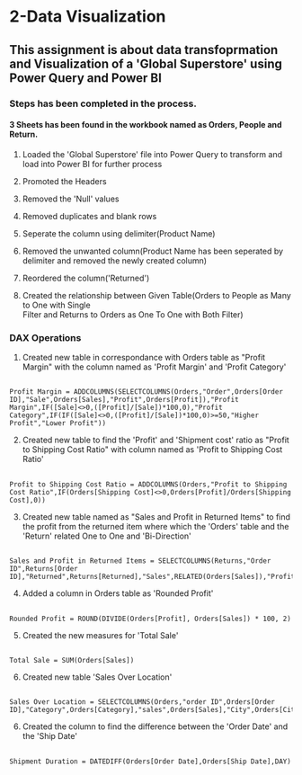 # 2-Data Visualization

## This assignment is about data transfoprmation and Visualization of a 'Global Superstore' using Power Query and Power BI

### Steps has been completed in the process.

#### 3 Sheets has been found in the workbook named as Orders, People and Return.

1. Loaded the 'Global Superstore' file into Power Query to transform and load into Power  BI for further process

2. Promoted the Headers

3. Removed the 'Null' values

4. Removed duplicates and blank rows

5. Seperate the column using delimiter(Product Name)

6. Removed the unwanted column(Product Name has been seperated by delimiter and removed the newly created column)

7. Reordered the column('Returned')

8. Created the relationship between Given Table(Orders to People as Many to One with Single  
Filter and Returns to Orders as One To One with Both Filter)

### DAX Operations

1. Created new table in correspondance with Orders table as "Profit Margin" with the column named as 'Profit Margin' and 'Profit Category'
##
    Profit Margin = ADDCOLUMNS(SELECTCOLUMNS(Orders,"Order",Orders[Order ID],"Sale",Orders[Sales],"Profit",Orders[Profit]),"Profit Margin",IF([Sale]<>0,([Profit]/[Sale])*100,0),"Profit Category",IF(IF([Sale]<>0,([Profit]/[Sale])*100,0)>=50,"Higher Profit","Lower Profit"))

2. Created new table to find the 'Profit' and 'Shipment cost' ratio as "Profit to Shipping Cost Ratio" with column named as 'Profit to Shipping Cost Ratio'
##
    Profit to Shipping Cost Ratio = ADDCOLUMNS(Orders,"Profit to Shipping Cost Ratio",IF(Orders[Shipping Cost]<>0,Orders[Profit]/Orders[Shipping Cost],0))

3. Created new table named as "Sales and Profit in Returned Items" to find the profit from the returned item where which the 'Orders' table and the 'Return' related One to One and 'Bi-Direction'
##
    Sales and Profit in Returned Items = SELECTCOLUMNS(Returns,"Order ID",Returns[Order ID],"Returned",Returns[Returned],"Sales",RELATED(Orders[Sales]),"Profit",RELATED(Orders[Profit]))

4. Added a column in Orders table as 'Rounded Profit'
##
    Rounded Profit = ROUND(DIVIDE(Orders[Profit], Orders[Sales]) * 100, 2)

5. Created the new measures for 'Total Sale'
##
    Total Sale = SUM(Orders[Sales])
6. Created new table 'Sales Over Location'
##
    Sales Over Location = SELECTCOLUMNS(Orders,"order ID",Orders[Order ID],"Category",Orders[Category],"sales",Orders[Sales],"City",Orders[City],"Country",Orders[Country],"Region",Orders[Region],"Profit",Orders[Profit])

6. Created the column to find the difference between the 'Order Date' and the 'Ship Date'
##
    Shipment Duration = DATEDIFF(Orders[Order Date],Orders[Ship Date],DAY)


